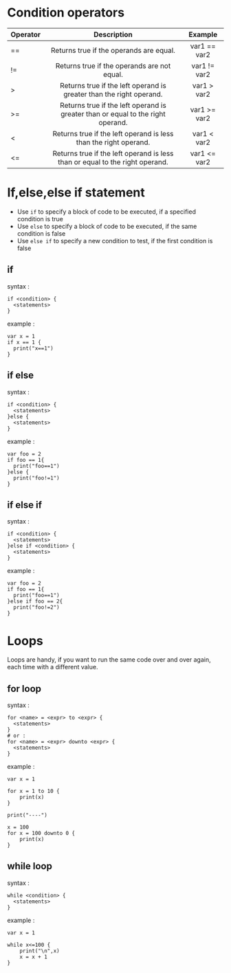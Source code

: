 # Condition operators
| Operator       | Description  | Example |
| :------------- | :----------: | :----------:|
|  == | Returns true if the operands are equal.   | var1 == var2 |
| !=   | Returns true if the operands are not equal. |var1 != var2|
| >  | Returns true if the left operand is greater than the right operand.  | var1 > var2 |
| >=  | Returns true if the left operand is greater than or equal to the right operand.  |var1 >= var2|
| <  | Returns true if the left operand is less than the right operand.   |var1 < var2|
| <=  | Returns true if the left operand is less than or equal to the right operand.  |var1 <= var2|

# If,else,else if statement
- Use `if` to specify a block of code to be executed, if a specified condition is true
- Use `else` to specify a block of code to be executed, if the same condition is false
- Use `else if` to specify a new condition to test, if the first condition is false



## if
syntax :
```
if <condition> {
  <statements>
}
```

example :
```
var x = 1
if x == 1 {
  print("x==1")
}
```

## if else
syntax :
```
if <condition> {
  <statements>
}else {
  <statements>
}
```

example :
```
var foo = 2
if foo == 1{
  print("foo==1")
}else {
  print("foo!=1")
}
```


## if else if
syntax :
```
if <condition> {
  <statements>
}else if <condition> {
  <statements>
}
```

example :
```
var foo = 2
if foo == 1{
  print("foo==1")
}else if foo == 2{
  print("foo!=2")
}
```

# Loops
Loops are handy, if you want to run the same code over and over again, each time with a different value.

## for loop

syntax :
```
for <name> = <expr> to <expr> {
  <statements>
}
# or :
for <name> = <expr> downto <expr> {
  <statements>
}
```

example :
```
var x = 1

for x = 1 to 10 {
	print(x)
}

print("----")

x = 100
for x = 100 downto 0 {
	print(x)
}
```

## while loop
syntax :
```
while <condition> {
  <statements>
}
```
example :
```
var x = 1

while x<=100 {
	print("\n",x)
	x = x + 1
}
```

